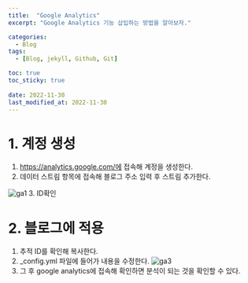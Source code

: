```yaml
---
title:  "Google Analytics"
excerpt: "Google Analytics 기능 삽입하는 방법을 알아보자."

categories:
  - Blog
tags:
  - [Blog, jekyll, Github, Git]

toc: true
toc_sticky: true
 
date: 2022-11-30
last_modified_at: 2022-11-30
---
```

# 1. 계정 생성
1. https://analytics.google.com/에 접속해 계정을 생성한다.
2. 데이터 스트림 항목에 접속해 블로그 주소 입력 후 스트림 추가한다.

![ga1](https://user-images.githubusercontent.com/105484114/204743087-0412b52d-4a21-4f7f-8632-77012ccfa76f.png)
3. ID확인 

# 2. 블로그에 적용
1. 추적 ID를 확인해 복사한다.
2. _config.yml 파일에 들어가 내용을 수정한다.
![ga3](https://user-images.githubusercontent.com/105484114/204745052-11f07a62-a03f-4fbd-b223-2f2aac5ac57d.png)
3. 그 후 google analytics에 접속해 확인하면 분석이 되는 것을 확인할 수 있다. 
